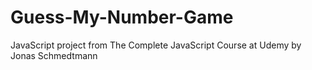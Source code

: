 # Guess-My-Number-Game
JavaScript project from The Complete JavaScript Course at Udemy by Jonas Schmedtmann
